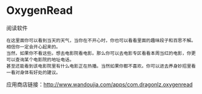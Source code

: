# OxygenRead
阅读软件

    在这里面你可以看到当天的天气，当你在不开心时，你也可以看看里面的趣味段子和百思不解。相信你一定会开心起来的。
    当然，如果你不看这些。想去电影院看电影。那么你可以去电影专区看看本周当红的电影，你更可以查询某个电影院的地址电话。
    甚至还能看到该电影院里有什么电影正在热播。当然如果你都不喜欢。你可以进去养身妙招里看一看对身体有好处的建议。


应用商店链接：http://www.wandoujia.com/apps/com.dragonlz.oxygenread
